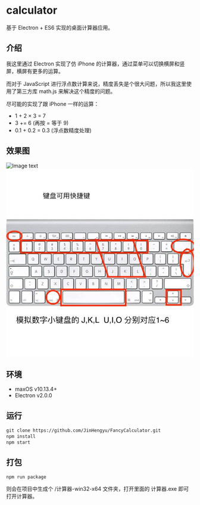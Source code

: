 # calculator
基于 Electron + ES6 实现的桌面计算器应用。

<!-- 相关文章：[Electron 实战桌面计算器应用]() -->

## 介绍
我这里通过 Electron 实现了仿 iPhone 的计算器，通过菜单可以切换横屏和竖屏，横屏有更多的运算。

而对于 JavaScript 进行浮点数计算来说，精度丢失是个很大问题，所以我这里使用了第三方库 math.js 来解决这个精度的问题。 

尽可能的实现了跟 iPhone 一样的运算：

- 1 + 2 × 3 = 7
- 3 += 6 (再按 = 等于 9)
- 0.1 + 0.2 = 0.3 (浮点数精度处理)

## 效果图
![Image text]()
![Image text](./demo/1.jpg)

## 环境

- maxOS v10.13.4+
- Electron v2.0.0

## 运行
```
git clone https://github.com/JinHengyu/FancyCalculator.git
npm install
npm start
```

## 打包
```
npm run package
```
则会在项目中生成个 /计算器-win32-x64 文件夹，打开里面的 计算器.exe 即可打开计算器。
